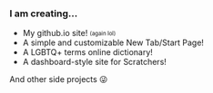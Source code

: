 <h3>I am creating...</h3>
<ul>
  <li>My github.io site! <sub><sup>(again lol)</sub></sup>
  <li>A simple and customizable New Tab/Start Page!
  <li>A LGBTQ+ terms online dictionary!
  <li>A dashboard-style site for Scratchers!
</ul>

And other side projects 😜

